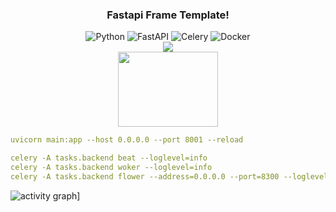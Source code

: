 <h3 align="center">Fastapi Frame Template!</h3>

<p align="center">
  <img alt="Python" src="https://img.shields.io/badge/Python-14354C?logo=Python&logoColor=white">
  <img alt="FastAPI" src="https://img.shields.io/badge/FastAPI-20232a?logo=fastapi&logoColor=white">
  <img alt="Celery" src="https://img.shields.io/badge/Celery-9CCF1C?logo=celery&logoColor=white">
  <img alt="Docker" src="https://img.shields.io/badge/Docker-46a2f1?logo=docker&logoColor=white">
  <br>
  <img src="https://readme-typing-svg.herokuapp.com?font=Fira%20Code&center=true&width=440&height=45&color=0F95F7FC&vCenter=true&size=22&lines=Quickly+startup+Python+FastAPI+services">
  <br>
  <img align="center" width="160" height="120" src="https://media.giphy.com/media/l378zf8b3gdqqVjIQ/giphy.gif">
</p>

```yaml
uvicorn main:app --host 0.0.0.0 --port 8001 --reload

celery -A tasks.backend beat --loglevel=info
celery -A tasks.backend woker --loglevel=info
celery -A tasks.backend flower --address=0.0.0.0 --port=8300 --loglevel=info
```


![activity graph](https://activity-graph.herokuapp.com/graph?username=deficoder&custom_title=deficoder%27s%20activity%20graph&theme=github-light&hide_border=true)]
